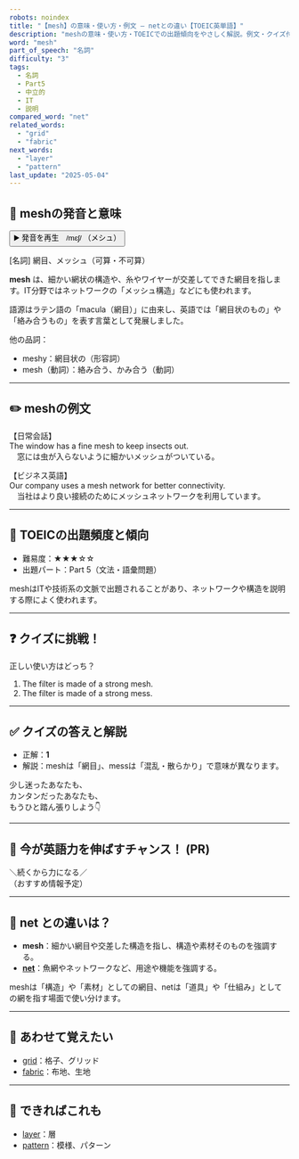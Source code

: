```yaml
---
robots: noindex
title: "【mesh】の意味・使い方・例文 ― netとの違い【TOEIC英単語】"
description: "meshの意味・使い方・TOEICでの出題傾向をやさしく解説。例文・クイズ付きでnetとの違いもわかりやすく学べます。"
word: "mesh"
part_of_speech: "名詞"
difficulty: "3"
tags:
  - 名詞
  - Part5
  - 中立的
  - IT
  - 説明
compared_word: "net"
related_words:
  - "grid"
  - "fabric"
next_words:
  - "layer"
  - "pattern"
last_update: "2025-05-04"
---
```


## 🔰 meshの発音と意味

<button class="play-audio" onclick="playTTS('mesh')">
  <span class="play-audio-main">
    ▶️ 発音を再生　/mɛʃ/
  </span>
  <span class="play-audio-sub">
    （メシュ）
  </span>
</button>

[名詞] 網目、メッシュ（可算・不可算）

**mesh** は、細かい網状の構造や、糸やワイヤーが交差してできた網目を指します。IT分野ではネットワークの「メッシュ構造」などにも使われます。

語源はラテン語の「macula（網目）」に由来し、英語では「網目状のもの」や「絡み合うもの」を表す言葉として発展しました。

他の品詞：  
- meshy：網目状の（形容詞）
- mesh（動詞）：絡み合う、かみ合う（動詞）

---

## ✏️ meshの例文

【日常会話】  
The window has a fine mesh to keep insects out.  
　窓には虫が入らないように細かいメッシュがついている。

【ビジネス英語】  
Our company uses a mesh network for better connectivity.  
　当社はより良い接続のためにメッシュネットワークを利用しています。

---

## 🎯 TOEICの出題頻度と傾向

- 難易度：★★★☆☆
- 出題パート：Part 5（文法・語彙問題）

meshはITや技術系の文脈で出題されることがあり、ネットワークや構造を説明する際によく使われます。

---

## ❓ クイズに挑戦！

正しい使い方はどっち？

1. The filter is made of a strong mesh.  
2. The filter is made of a strong mess.

---

## ✅ クイズの答えと解説

- 正解：**1**
- 解説：meshは「網目」、messは「混乱・散らかり」で意味が異なります。

少し迷ったあなたも、  
カンタンだったあなたも、  
もうひと踏ん張りしよう👇️

---

## 🚀 今が英語力を伸ばすチャンス！ (PR)

<div class="info-center">
＼続くから力になる／<br>  
（おすすめ情報予定）
</div>

---

## 🤔  net との違いは？

- **mesh**：細かい網目や交差した構造を指し、構造や素材そのものを強調する。
- **[net](/word/net)**：魚網やネットワークなど、用途や機能を強調する。

meshは「構造」や「素材」としての網目、netは「道具」や「仕組み」としての網を指す場面で使い分けます。

---

## 🧩 あわせて覚えたい

- [grid](/word/grid)：格子、グリッド
- [fabric](/word/fabric)：布地、生地

---

## 📖 できればこれも

- [layer](/word/layer)：層
- [pattern](/word/pattern)：模様、パターン

<!-- cvid: aid04_bid33 -->
